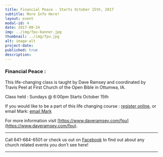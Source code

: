 ```yaml
---
title: Financial Peace - Starts October 15th, 2017
subtitle: More Info Here!
layout: event
modal-id: 4
date: 2017-08-24
img: ../img/fpu-banner.jpg
thumbnail: ../img/fpu.jpg
alt: image-alt
project-date:
published: true
description:
---
```


### Financial Peace :

This life-changing class is taught by Dave Ramsey and coordinated by Travis Peel at First Church of the Open Bible in Ottumwa, IA.

Class held :
Sundays @ 6:00pm
Starts October 15th

If you would like to be a part of this life changing course : [register online](https://www.daveramsey.com/fpu/classes/1048039), or email Mark: [email Mark](mailto:bridge_mark@msn.com)

For more information visit [https://www.daveramsey.com/fpu](https://www.daveramsey.com/fpu).


-----

Call 641-684-6501 or check us out on <a href="https://www.facebook.com/FirstChurchOfTheOpenBibleOfOttumwa/" target="_blank">Facebook</a> to find out about any church related events you don't see here!

------
